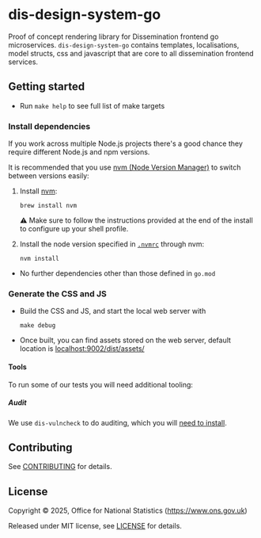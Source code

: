 # dis-design-system-go

Proof of concept rendering library for Dissemination frontend go microservices. `dis-design-system-go` contains templates, localisations, model structs, css and javascript that are core to all dissemination frontend services.

## Getting started

* Run `make help` to see full list of make targets

### Install dependencies

If you work across multiple Node.js projects there's a good chance they require different Node.js and npm versions.

It is recommended that you use [nvm (Node Version Manager)](https://github.com/creationix/nvm) to switch between versions easily:

1. Install [nvm](https://github.com/nvm-sh/nvm):

   ```shell
   brew install nvm
   ```

   :warning: Make sure to follow the instructions provided at the end of the install to configure up your shell profile.

2. Install the node version specified in [`.nvmrc`](./.nvmrc) through nvm:

   ```shell
   nvm install
   ```

* No further dependencies other than those defined in `go.mod`

### Generate the CSS and JS

* Build the CSS and JS, and start the local web server with

  ```shell
  make debug
  ```

* Once built, you can find assets stored on the web server, default location is [localhost:9002/dist/assets/](http://localhost:9002/dist/assets/)

#### Tools

To run some of our tests you will need additional tooling:

##### Audit

We use `dis-vulncheck` to do auditing, which you will [need to install](https://github.com/ONSdigital/dis-vulncheck).

## Contributing

See [CONTRIBUTING](CONTRIBUTING.md) for details.

## License

Copyright © 2025, Office for National Statistics (<https://www.ons.gov.uk>)

Released under MIT license, see [LICENSE](LICENSE.md) for details.

